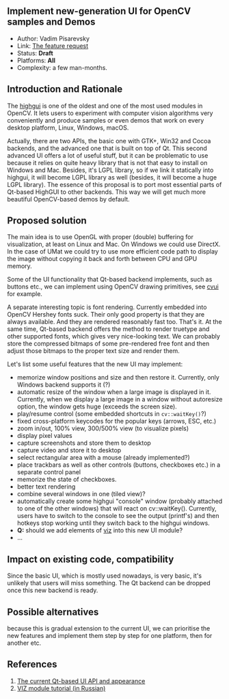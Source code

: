 ## Implement new-generation UI for OpenCV samples and Demos

* Author: Vadim Pisarevsky
* Link: [The feature request](https://github.com/opencv/opencv/issues/11019)
* Status: **Draft**
* Platforms: **All**
* Complexity: a few man-months.

## Introduction and Rationale

The [highgui](https://github.com/opencv/opencv/tree/master/modules/highgui) is one of the oldest and one of the most used modules in OpenCV. It lets users to experiment with computer vision algorithms very conveniently and  produce samples or even demos that work on every desktop platform, Linux, Windows, macOS.

Actually, there are two APIs, the basic one with GTK+, Win32 and Cocoa backends, and the advanced one that is built on top of Qt. This second advanced UI offers a lot of useful stuff, but it can be problematic to use because it relies on quite heavy library that is not that easy to install on Windows and Mac. Besides, it's LGPL library, so if we link it statically into highgui, it will become LGPL library as well (besides, it will become a huge LGPL library). The essence of this proposal is to port most essential parts of Qt-based HighGUI to other backends. This way we will get much more beautiful OpenCV-based demos by default.

## Proposed solution

The main idea is to use OpenGL with proper (double) buffering for visualization, at least on Linux and Mac. On Windows we could use DirectX. In the case of UMat we could try to use more efficient code path to display the image without copying it back and forth between CPU and GPU memory.

Some of the UI functionality that Qt-based backend implements, such as buttons etc., we can implement using OpenCV drawing primitives, see [cvui](https://github.com/Dovyski/cvui) for example.

A separate interesting topic is font rendering. Currently embedded into OpenCV Hershey fonts suck. Their only good property is that they are always available. And they are rendered reasonably fast too. That's it. At the same time, Qt-based backend offers the method to render truetype and other supported fonts, which gives very nice-looking text. We can probably store the compressed bitmaps of some pre-rendered free font and then adjust those bitmaps to the proper text size and render them.

Let's list some useful features that the new UI may implement:

* memorize window positions and size and then restore it. Currently, only Windows backend supports it (?)
* automatic resize of the window when a large image is displayed in it. Currently, when we display a large image in a window without autoresize option, the window gets huge (exceeds the screen size).
* play/resume control (some embedded shortcuts in `cv::waitKey()`?)
* fixed cross-platform keycodes for the popular keys (arrows, ESC, etc.)
* zoom in/out, 100% view, 300/500% view (to visualize pixels)
* display pixel values
* capture screenshots and store them to desktop
* capture video and store it to desktop
* select rectangular area with a mouse (already implemented?)
* place trackbars as well as other controls (buttons, checkboxes etc.) in a separate control panel
* memorize the state of checkboxes.
* better text rendering
* combine several windows in one (tiled view)?
* automatically create some highgui "console" window (probably attached to one of the other windows) that will react on cv::waitKey(). Currently, users have to switch to the console to see the output (printf's) and then hotkeys stop working until they switch back to the highgui windows.
* **Q:** should we add elements of [viz](https://github.com/opencv/opencv/tree/master/modules/viz) into this new UI module? 
* ...

## Impact on existing code, compatibility

Since the basic UI, which is mostly used nowadays, is very basic, it's unlikely that users will miss something. The Qt backend can be dropped once this new backend is ready.

## Possible alternatives

because this is gradual extension to the current UI, we can prioritise the new features and implement them step by step for one platform, then for another etc.

## References

1. [The current Qt-based UI API and appearance](https://docs.opencv.org/master/dc/d46/group__highgui__qt.html)
1. [VIZ module tutorial (in Russian)](https://habrahabr.ru/company/intel/blog/217021/)
